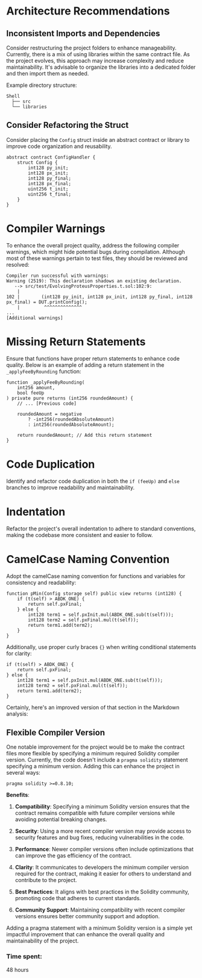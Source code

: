 # Architecture Recommendations

## Inconsistent Imports and Dependencies

Consider restructuring the project folders to enhance manageability. Currently, there is a mix of using libraries within the same contract file. As the project evolves, this approach may increase complexity and reduce maintainability. It's advisable to organize the libraries into a dedicated folder and then import them as needed.

Example directory structure:
```plaintext
Shell
  ├── src
  └── libraries
```

## Consider Refactoring the Struct

Consider placing the `Config` struct inside an abstract contract or library to improve code organization and reusability.

```solidity
abstract contract ConfigHandler {
    struct Config {
        int128 py_init;
        int128 px_init;
        int128 py_final;
        int128 px_final;
        uint256 t_init;
        uint256 t_final;
    }
}
```

# Compiler Warnings

To enhance the overall project quality, address the following compiler warnings, which might hide potential bugs during compilation. Although most of these warnings pertain to test files, they should be reviewed and resolved:

```plaintext
Compiler run successful with warnings:
Warning (2519): This declaration shadows an existing declaration.
   --> src/test/EvolvingProteusProperties.t.sol:102:9:
    |
102 |        (int128 py_init, int128 px_init, int128 py_final, int128 px_final) = DUT.printConfig();
    |         ^^^^^^^^^^^^^^
...
[Additional warnings]
```

# Missing Return Statements

Ensure that functions have proper return statements to enhance code quality. Below is an example of adding a return statement in the `_applyFeeByRounding` function:

```solidity
function _applyFeeByRounding(
    int256 amount,
    bool feeUp
) private pure returns (int256 roundedAmount) {
    // ... [Previous code]
    
    roundedAmount = negative
        ? -int256(roundedAbsoluteAmount)
        : int256(roundedAbsoluteAmount);
    
    return roundedAmount; // Add this return statement
}
```

# Code Duplication

Identify and refactor code duplication in both the `if (feeUp)` and `else` branches to improve readability and maintainability.

# Indentation

Refactor the project's overall indentation to adhere to standard conventions, making the codebase more consistent and easier to follow.

# CamelCase Naming Convention

Adopt the camelCase naming convention for functions and variables for consistency and readability:

```solidity
function pMin(Config storage self) public view returns (int128) {
    if (t(self) > ABDK_ONE) {
        return self.pxFinal;
    } else {
        int128 term1 = self.pxInit.mul(ABDK_ONE.sub(t(self)));
        int128 term2 = self.pxFinal.mul(t(self));
        return term1.add(term2);
    }
}
```

Additionally, use proper curly braces `{}` when writing conditional statements for clarity:

```solidity
if (t(self) > ABDK_ONE) {
    return self.pxFinal;
} else {
    int128 term1 = self.pxInit.mul(ABDK_ONE.sub(t(self)));
    int128 term2 = self.pxFinal.mul(t(self));
    return term1.add(term2);
}
```

Certainly, here's an improved version of that section in the Markdown analysis:

## Flexible Compiler Version

One notable improvement for the project would be to make the contract files more flexible by specifying a minimum required Solidity compiler version. Currently, the code doesn't include a `pragma solidity` statement specifying a minimum version. Adding this can enhance the project in several ways:

```solidity
pragma solidity >=0.8.10;
```

**Benefits**:

1. **Compatibility**: Specifying a minimum Solidity version ensures that the contract remains compatible with future compiler versions while avoiding potential breaking changes.

2. **Security**: Using a more recent compiler version may provide access to security features and bug fixes, reducing vulnerabilities in the code.

3. **Performance**: Newer compiler versions often include optimizations that can improve the gas efficiency of the contract.

4. **Clarity**: It communicates to developers the minimum compiler version required for the contract, making it easier for others to understand and contribute to the project.

5. **Best Practices**: It aligns with best practices in the Solidity community, promoting code that adheres to current standards.

6. **Community Support**: Maintaining compatibility with recent compiler versions ensures better community support and adoption.

Adding a pragma statement with a minimum Solidity version is a simple yet impactful improvement that can enhance the overall quality and maintainability of the project.



### Time spent:
48 hours